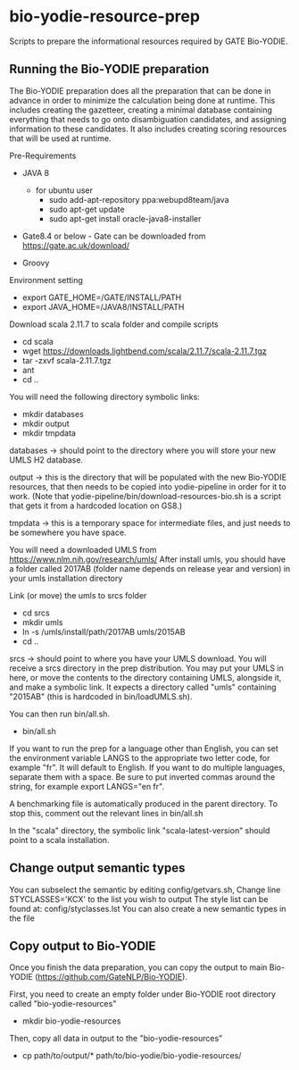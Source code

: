 # bio-yodie-resource-prep

Scripts to prepare the informational resources required by GATE Bio-YODIE.

## Running the Bio-YODIE preparation

The Bio-YODIE preparation does all the preparation that can be done 
in advance in order to minimize the calculation being done at runtime. 
This includes creating the gazetteer, creating a minimal database 
containing everything that needs to go onto disambiguation candidates, 
and assigning information to these candidates. It also includes 
creating scoring resources that will be used at runtime.

Pre-Requirements
  - JAVA 8 
     - for ubuntu user 
        - sudo add-apt-repository ppa:webupd8team/java
        - sudo apt-get update
        - sudo apt-get install oracle-java8-installer
  - Gate8.4 or below
        - Gate can be downloaded from https://gate.ac.uk/download/

  - Groovy

Environment setting
  - export GATE_HOME=/GATE/INSTALL/PATH
  - export JAVA_HOME=/JAVA8/INSTALL/PATH

Download scala 2.11.7 to scala folder and compile scripts
  - cd scala
  - wget https://downloads.lightbend.com/scala/2.11.7/scala-2.11.7.tgz
  - tar -zxvf scala-2.11.7.tgz
  - ant
  - cd ..

You will need the following directory symbolic links:
  - mkdir databases
  - mkdir output
  - mkdir tmpdata

databases -> should point to the directory where you will store your 
new UMLS H2 database.

output -> this is the directory that will be populated with the new 
Bio-YODIE resources, that then needs to be copied into yodie-pipeline 
in order for it to work. (Note that yodie-pipeline/bin/download-resources-bio.sh 
is a script that gets it from a hardcoded location on GS8.)

tmpdata -> this is a temporary space for intermediate files, and just
needs to be somewhere you have space.

You will need a downloaded UMLS from https://www.nlm.nih.gov/research/umls/
After install umls, you should have a folder called 2017AB (folder name depends on release year and version) in your umls installation directory

Link (or move) the umls to srcs folder
  - cd srcs
  - mkdir umls
  - ln -s /umls/install/path/2017AB umls/2015AB
  - cd ..

srcs -> should point to where you have your UMLS download. You will 
receive a srcs directory in the prep distribution. You may put your UMLS 
in here, or move the contents to the directory containing UMLS, alongside 
it, and make a symbolic link. It expects a directory called 
"umls" containing "2015AB" (this is hardcoded in bin/loadUMLS.sh).


You can then run bin/all.sh.
  - bin/all.sh


If you want to run the prep for a language other than English, you can 
set the environment variable LANGS to the appropriate two letter code, 
for example "fr". It will default to English. If you want to do multiple 
languages, separate them with a space. Be sure to put inverted commas 
around the string, for example export LANGS="en fr".

A benchmarking file is automatically produced in the parent directory. To 
stop this, comment out the relevant lines in bin/all.sh

In the "scala" directory, the symbolic link "scala-latest-version" should
point to a scala installation.

## Change output semantic types
You can subselect the semantic by editing config/getvars.sh, 
Change line
STYCLASSES='KCX' to the list you wish to output
The style list can be found at: config/styclasses.lst
You can also create a new semantic types in the file




## Copy output to Bio-YODIE
Once you finish the data preparation, you can copy the output to main Bio-YODIE (https://github.com/GateNLP/Bio-YODIE).

First, you need to create an empty folder under Bio-YODIE root directory called "bio-yodie-resources"

- mkdir bio-yodie-resources

Then, copy all data in output to the "bio-yodie-resources"
- cp path/to/output/* path/to/bio-yodie/bio-yodie-resources/


